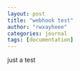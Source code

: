 ```yaml
---
layout: post
title: "webhook test"
author: "rwxayheee"
categories: journal
tags: [documentation]
---
```


just a test
